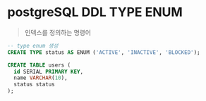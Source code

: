 # postgreSQL DDL TYPE ENUM

> 인덱스를 정의하는 명령어

```sql
-- type enum 생성
CREATE TYPE status AS ENUM ('ACTIVE', 'INACTIVE', 'BLOCKED');

CREATE TABLE users (
  id SERIAL PRIMARY KEY,
  name VARCHAR(10),
  status status
);
```
